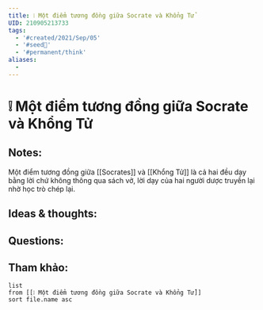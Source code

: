 ```yaml
---
title: ❕ Một điểm tương đồng giữa Socrate và Khổng Tử
UID: 210905213733
tags:
  - '#created/2021/Sep/05'
  - '#seed🥜'
  - '#permanent/think'
aliases:
  - 
---
```

# ❕ Một điểm tương đồng giữa Socrate và Khổng Tử

## Notes:
Một điểm tương đồng giữa [[Socrates]] và [[Khổng Tử]] là cả hai đều dạy bằng lời chứ không thông qua sách vở, lời dạy của hai người dược truyền lại nhờ học trò chép lại.

## Ideas & thoughts:

## Questions:


## Tham khảo:
```dataview
list
from [[❕ Một điểm tương đồng giữa Socrate và Khổng Tử]]
sort file.name asc
```